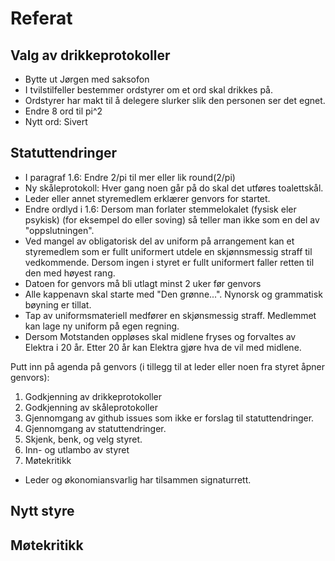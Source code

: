 # Referat

## Valg av drikkeprotokoller
- Bytte ut Jørgen med saksofon
- I tvilstilfeller bestemmer ordstyrer om et ord skal drikkes på.
- Ordstyrer har makt til å delegere slurker slik den personen ser det egnet. 
- Endre 8 ord til pi^2
- Nytt ord: Sivert

## Statuttendringer

- I paragraf 1.6: Endre 2/pi til mer eller lik round(2/pi)
- Ny skåleprotokoll: Hver gang noen går på do skal det utføres toalettskål.
- Leder eller annet styremedlem erklærer genvors for startet.
- Endre ordlyd i 1.6: Dersom man forlater stemmelokalet (fysisk eler psykisk) (for eksempel do eller soving) så teller man ikke som en del av "oppslutningen".    
- Ved mangel av obligatorisk del av uniform på arrangement kan et styremedlem som er fullt uniformert utdele en skjønnsmessig straff til vedkommende. Dersom ingen i styret er fullt uniformert faller retten til den med høyest rang.
- Datoen for genvors må bli utlagt minst 2 uker før genvors
- Alle kappenavn skal starte med "Den grønne...". Nynorsk og grammatisk bøyning er tillat. 
- Tap av uniformsmateriell medfører en skjønsmessig straff. Medlemmet kan lage ny uniform på egen regning.
- Dersom  Motstanden oppløses skal midlene fryses og forvaltes av Elektra i 20 år. Etter 20 år kan Elektra gjøre hva de vil med midlene.

Putt inn på agenda på genvors (i tillegg til at leder eller noen fra styret åpner genvors):

1. Godkjenning av drikkeprotokoller
2. Godkjenning av skåleprotokoller
3. Gjennomgang av github issues som ikke er forslag til statuttendringer.
4. Gjennomgang av statuttendringer.
5. Skjenk, benk, og velg styret.
6. Inn- og utlambo av styret
7. Møtekritikk

 - Leder og økonomiansvarlig har tilsammen signaturrett. 

## Nytt styre

## Møtekritikk
